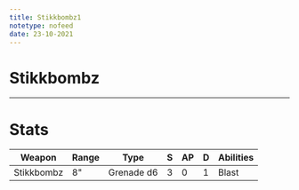 ```yaml
---
title: Stikkbombz1
notetype: nofeed
date: 23-10-2021
---
```


# Stikkbombz

---

# Stats

| Weapon     | Range | Type       | S   | AP  | D   | Abilities |
| ---------- | ----- | ---------- | --- | --- | --- | --------- |
| Stikkbombz | 8"    | Grenade d6 | 3   | 0   | 1   | Blast     |